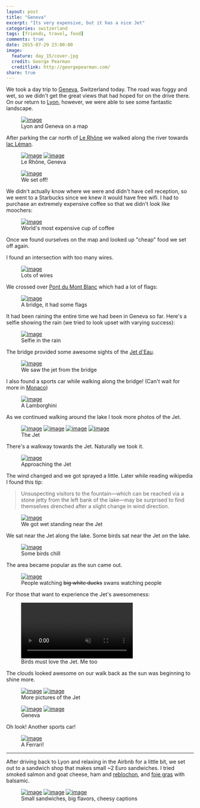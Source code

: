 ```yaml
---
layout: post
title: "Geneva"
excerpt: "Its very expensive, but it has a nice Jet"
categories: switzerland
tags: [friends, travel, food]
comments: true
date: 2015-07-29 23:00:00
image:
  feature: day_15/cover.jpg
  credit: George Pearman
  creditlink: http://georgepearman.com/
share: true
---
```


We took a day trip to [Geneva](https://en.wikipedia.org/wiki/Geneva),
Switzerland today.  The road was foggy and wet, so we didn't get the great
views that had hoped for on the drive there.  On our
return to [Lyon](https://en.wikipedia.org/wiki/Lyon), however, we were able to see some fantastic landscape.

<figure class="full">
	<a href="{{site.url}}/images/day_15/map.png" title="Lyon and Geneva on a map"><img src="{{site.url}}/images/day_15/map.png" alt="image"></a>
    <figcaption>Lyon and Geneva on a map</figcaption>
</figure>

After parking the car north of [Le Rhône](https://en.wikipedia.org/wiki/Rhône)
we walked along the river towards [lac Léman](https://en.wikipedia.org/wiki/Lake_Geneva).

<figure class="full">
	<a href="{{site.url}}/images/day_15/1.jpg" title="Le Rhône, Geneva"><img src="{{site.url}}/images/day_15/1.jpg" alt="image"></a>
	<a href="{{site.url}}/images/day_15/2.jpg" title="Le Rhône, Geneva"><img src="{{site.url}}/images/day_15/2.jpg" alt="image"></a>
    <figcaption>Le Rhône, Geneva</figcaption>
</figure>

<figure class="full">
	<a href="{{site.url}}/images/day_15/3.jpg" title="We set off!"><img src="{{site.url}}/images/day_15/3.jpg" alt="image"></a>
    <figcaption>We set off!</figcaption>
</figure>

We didn't actually know where we were and didn't have cell reception, so we
went to a Starbucks since we knew it would have free wifi.  I had to purchase
an extremely expensive coffee so that we didn't look like moochers:

<figure class="full">
	<a href="{{site.url}}/images/day_15/4.jpg" title="World's most expensive cup of coffee"><img src="{{site.url}}/images/day_15/4.jpg" alt="image"></a>
    <figcaption>World's most expensive cup of coffee</figcaption>
</figure>

Once we found ourselves on the map and looked up "cheap" food we set off again.

I found an intersection with too many wires.

<figure class="full">
	<a href="{{site.url}}/images/day_15/5.jpg" title="Lots of wires"><img src="{{site.url}}/images/day_15/5.jpg" alt="image"></a>
    <figcaption>Lots of wires</figcaption>
</figure>

We crossed over [Pont du Mont Blanc](https://fr.wikipedia.org/wiki/Pont_du_Mont-Blanc_(Genève)) which had a lot of flags:

<figure class="full">
	<a href="{{site.url}}/images/day_15/6.jpg" title="A bridge, it had some flags"><img src="{{site.url}}/images/day_15/6.jpg" alt="image"></a>
    <figcaption>A bridge, it had some flags</figcaption>
</figure>

It had been raining the entire time we had been in Geneva so far.  Here's
a selfie showing the rain (we tried to look upset with varying success):

<figure class="full">
	<a href="{{site.url}}/images/day_15/8.jpg" title="Selfie in the rain"><img src="{{site.url}}/images/day_15/8.jpg" alt="image"></a>
    <figcaption>Selfie in the rain</figcaption>
</figure>

The bridge provided some awesome sights of the [Jet d'Eau](https://en.wikipedia.org/wiki/Jet_d%27Eau).

<figure class="full">
	<a href="{{site.url}}/images/day_15/9.jpg" title="We saw the jet from the bridge"><img src="{{site.url}}/images/day_15/9.jpg" alt="image"></a>
    <figcaption>We saw the jet from the bridge</figcaption>
</figure>

I also found a sports car while walking along the bridge! (Can't wait for more
in [Monaco](https://en.wikipedia.org/wiki/Monaco))

<figure class="full">
	<a href="{{site.url}}/images/day_15/10.jpg" title="A Lamborghini"><img src="{{site.url}}/images/day_15/10.jpg" alt="image"></a>
    <figcaption>A Lamborghini</figcaption>
</figure>

As we continued walking around the lake I took more photos of the Jet.

<figure class="full">
	<a href="{{site.url}}/images/day_15/11.jpg" title="The Jet"><img src="{{site.url}}/images/day_15/11.jpg" alt="image"></a>
	<a href="{{site.url}}/images/day_15/16.jpg" title="The Jet"><img src="{{site.url}}/images/day_15/16.jpg" alt="image"></a>
	<a href="{{site.url}}/images/day_15/17.jpg" title="The Jet"><img src="{{site.url}}/images/day_15/17.jpg" alt="image"></a>
	<a href="{{site.url}}/images/day_15/18.jpg" title="The Jet"><img src="{{site.url}}/images/day_15/18.jpg" alt="image"></a>
    <figcaption>The Jet</figcaption>
</figure>

There's a walkway towards the Jet.  Naturally we took it.

<figure class="full">
	<a href="{{site.url}}/images/day_15/19.jpg" title="Approaching the Jet"><img src="{{site.url}}/images/day_15/19.jpg" alt="image"></a>
    <figcaption>Approaching the Jet</figcaption>
</figure>

The wind changed and we got sprayed a little.  Later while reading wikipedia
I found this tip:

>Unsuspecting visitors to the fountain—which can be reached via a stone jetty from the left bank of the lake—may be surprised to find themselves drenched after a slight change in wind direction.

<figure class="full">
	<a href="{{site.url}}/images/day_15/22.jpg" title="We got wet standing near the Jet"><img src="{{site.url}}/images/day_15/22.jpg" alt="image"></a>
    <figcaption>We got wet standing near the Jet</figcaption>
</figure>

We sat near the Jet along the lake.  Some birds sat near the Jet _on_ the lake.

<figure class="full">
	<a href="{{site.url}}/images/day_15/29.jpg" title="Some birds chill"><img src="{{site.url}}/images/day_15/29.jpg" alt="image"></a>
    <figcaption>Some birds chill</figcaption>
</figure>

The area became popular as the sun came out.

<figure class="full">
	<a href="{{site.url}}/images/day_15/31.jpg" title="People watching <s>big white ducks</s> swans watching people"><img src="{{site.url}}/images/day_15/31.jpg" alt="image"></a>
    <figcaption>People watching <s>big white ducks</s> swans watching people</figcaption>
</figure>

For those that want to experience the Jet's awesomeness:

<figure class="full" style="padding-top:0px">
    <video controls loop autoplay muted>
      <source src="{{site.url}}/images/day_15/jet.mp4">
    </video>
    <figcaption>Birds must love the Jet. Me too</figcaption>
</figure>

The clouds looked awesome on our walk back as the sun was beginning to shine
more.

<figure class="full">
	<a href="{{site.url}}/images/day_15/34.jpg" title="The Jet"><img src="{{site.url}}/images/day_15/34.jpg" alt="image"></a>
	<a href="{{site.url}}/images/day_15/35.jpg" title="The Jet"><img src="{{site.url}}/images/day_15/35.jpg" alt="image"></a>
    <figcaption>More pictures of the Jet</figcaption>
</figure>

<figure class="full">
	<a href="{{site.url}}/images/day_15/37.jpg" title="Geneva is pretty"><img src="{{site.url}}/images/day_15/37.jpg" alt="image"></a>
	<a href="{{site.url}}/images/day_15/38.jpg" title="Geneva"><img src="{{site.url}}/images/day_15/38.jpg" alt="image"></a>
    <figcaption>Geneva</figcaption>
</figure>

Oh look! Another sports car!

<figure class="full">
	<a href="{{site.url}}/images/day_15/39.jpg" title="Ferrari"><img src="{{site.url}}/images/day_15/39.jpg" alt="image"></a>
    <figcaption>A Ferrari!</figcaption>
</figure>

---

After driving back to Lyon and relaxing in the Airbnb for a little bit, we set
out to a sandwich shop that makes small ~2 Euro sandwiches.  I tried smoked salmon and
goat cheese, ham and [reblochon](https://en.wikipedia.org/wiki/Reblochon), and [foie gras](https://en.wikipedia.org/wiki/Foie_gras) with balsamic.

<figure class="third">
    <a href="{{site.url}}/images/day_15/46.jpg" title="smoked salmon and goat cheese"><img src="{{site.url}}/images/day_15/46.jpg" alt="image"></a>
	<a href="{{site.url}}/images/day_15/44.jpg" title="Ham and reblochon"><img src="{{site.url}}/images/day_15/44.jpg" alt="image"></a>
	<a href="{{site.url}}/images/day_15/45.jpg" title="Foie gras"><img src="{{site.url}}/images/day_15/45.jpg" alt="image"></a>
    <figcaption>Small sandwiches, big flavors, cheesy captions</figcaption>
</figure>
